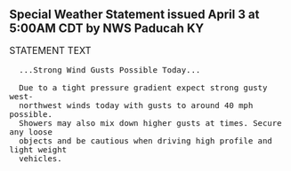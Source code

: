 <p>
   <h2>Special Weather Statement issued April 3 at 5:00AM CDT by NWS Paducah KY</h2>
   <div style="font-size:120%">STATEMENT TEXT
      
      ...Strong Wind Gusts Possible Today...
      
      Due to a tight pressure gradient expect strong gusty west-
      northwest winds today with gusts to around 40 mph possible.
      Showers may also mix down higher gusts at times. Secure any loose
      objects and be cautious when driving high profile and light weight
      vehicles.
   </div>
</p>